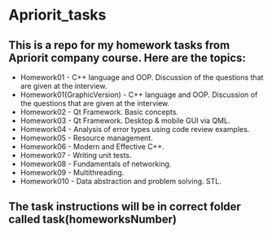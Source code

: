 # Apriorit_tasks
## This is a repo for my homework tasks from Apriorit company course. Here are the topics:

 * Homework01 - C++ language and OOP. Discussion of the questions that are given at the interview.
 * Homework01(GraphicVersion) - C++ language and OOP. Discussion of the questions that are given at the interview.
 * Homework02 - Qt Framework. Basic concepts.
 * Homework03 - Qt Framework. Desktop & mobile GUI via QML.
 * Homework04 - Analysis of error types using code review examples.
 * Homework05 - Resource management.
 * Homework06 - Modern and Effective C++.
 * Homework07 - Writing unit tests.
 * Homework08 - Fundamentals of networking.
 * Homework09 - Multithreading.
 * Homework010 - Data abstraction and problem solving. STL.

## The task instructions will be in correct folder called task(homeworksNumber)
